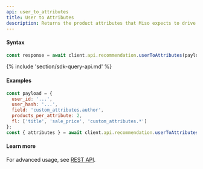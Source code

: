 ```yaml
---
api: user_to_attributes
title: User to Attributes
description: Returns the product attributes that Miso expects to drive a conversion for the current user.
---
```


#### Syntax
```js
const response = await client.api.recommendation.userToAttributes(payload, options);
```

{% include 'section/sdk-query-api.md' %}

#### Examples
```js
const payload = {
  user_id: '...',
  user_hash: '...',
  field: 'custom_attributes.author',
  products_per_attribute: 2,
  fl: ['title', 'sale_price', 'custom_attributes.*']
};
const { attributes } = await client.api.recommendation.userToAttributes(payload);
```

#### Learn more
For advanced usage, see [REST API](https://api.askmiso.com/#operation/user_to_attributes_v1_recommendation_user_to_attributes_post).
